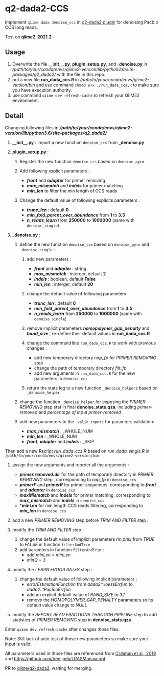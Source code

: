 # q2-dada2-CCS

Implement `qiime dada denoise_ccs` in [q2-dada2 plugin](https://github.com/qiime2/q2-dada2) for denoising Pacbio CCS long reads.

Test on **qiime2-2021.2** 

## Usage

1. Overwrite the file **\_\_init\_\_.py**, **plugin_setup.py**, and **\_denoise.py** in */path/to/your/conda/envs/qiime2-version/lib/python3.6/site-packages/q2_dada2/* with the file in this repo.
2. put a new file **run_dada_ccs.R** in */path/to/your/conda/envs/qiime2-version/bin* and use command `chmod u+x ./run_dada_ccs.R` to make sure you have execution authority.
3. use command `qiime dev refresh-cache` to refresh your QIIME2 environment.

## Detail 

Changing following files in ***/path/to/your/conda/envs/qiime2-version/lib/python3.6/site-packages/q2_dada2/***

1. **\_\_init\_\_.py** : import a new function `denoise_ccs` from **\_denoise.py**

2. **plugin_setup.py** : 

   1. Register the new function `denoise_ccs` based on `denoise_pyro`
   
   2. Add following explicit parameters :
      - ***front*** and ***adapter*** for primer removing
      - ***max_mismatch*** and ***indels*** for primer matching 
      - ***min_len*** to filter the min length of CCS reads
   
   3. Change the default value of following explicits parameters :
      + ***trunc_len*** : default **0**
      + ***min_fold_parent_over_abundance*** from **1** to **3.5**
      + ***n_reads_learn*** from **250000** to **1000000** (same with `denoise_single`)

3. **\_denoise.py** : 
   1. define the new function `denoise_ccs` based on `denoise_pyro` and `_denoise_single` :
   
      1. add new parameters :
         - ***front*** and ***adapter*** : string
         - ***max_mismatch*** : interger, default  **2**
         - ***indels*** : boolean, default **False**
         - ***min_len*** : interger, default  **20**
   
      2. change the default value of following parameters :
         - ***trunc_len*** : default **0**
         - ***min_fold_parent_over_abundance*** from **1** to **3.5**
         - ***n_reads_learn*** from **250000** to **1000000** (same with `denoise_single`)
   
      3. remove implicit parameters ***homopolymer_gap_penalty*** and ***band_size*** , re-define their default values in **run_dada_ccs.R**
   
      4. change the command line `run_dada_ccs.R` to work with previous changes :
         - add new temporary directory *nop_fp* for *PRIMER REMOVING* step 
         - change the path of  temporary directory *filt_fp*
         - add new arguments in `run_dada_ccs.R` for the new parameters in `denoise_ccs`
   
      5. return the stats log to a new function `_denoise_helper2` based on `_denoise_helper`

   2. change the function `_denoise_helper` for exposing the *PRIMER REMOVING* step stat in final **denoise_stats.qza**, including *primer-removed* and *percentage of input primer-removed*
   
   3. add new parameters to the `_valid_inputs` for paramters validation:
      - ***max_mismatch*** : _WHOLE_NUM
      - ***min_len*** : _WHOLE_NUM
      - ***front***, ***adapter*** and ***indels*** : _SKIP
   

Then add a new Rscript *run_dada_ccs.R* based on *run_dada_single.R* in `/path/to/your/conda/envs/qiime2-version/bin`


  1. assign the new arguments and reorder all the arguments :
     - ***primer.removed.dir*** for the path of temporary directory in *PRIMER REMOVING* step , corresponding to *nop_fp* in `denoise_ccs`
     - ***primerF*** and ***primerR*** for primer sequences, corresponding to ***front*** and ***adapter*** in `denoise_ccs`
     - ***maxMismatch*** and ***indels*** for primer matching, corresponding to ***max_mismatch*** and ***indels*** in `denoise_ccs`
     - ***minLen** for min length CCS reads filtering, corresponding to ***min_len*** in `denoise_ccs`
   
  2. add a new *PRIMER REMOVING* step before *TRIM AND FILTER* step :

  3. modify the *TRIM AND FILTER* step :
     1. change the default value of implicit parameters *rm.phix* from *TRUE* to *FALSE* in function `filterAndTrim`  
     2. add paramters in function `filterAndTrim` :
        - add *minLen* = *minLen*
        - *minQ* = *3*
      
  4. modify the *LEARN EROOR RATES* step :
     1. change the default value of following implicit parameters :
        - *errorEstimationFunction* from *dada2:::loessErrfun* to *dada2:::PacBioErrfun*
        - add an explicit default value of *BAND_SIZE* to *32*
        - remove the *HOMOPOLYMER_GAP_PENALTY* parameters so its default value change to *NULL*

  5. modify the *REPORT READ FRACTIONS THROUGH PIPELINE* step  to add statistics of *PRIMER REMOVING* step in **denoise_stats.qza**

Enter `qiime dev refresh-cache` after changes those files.

Note: Still lack of auto test of those new parameters so make sure your input is valid.

All parameters used in those files are referenced from [Callahan et al., 2019](https://doi.org/10.1093/nar/gkz569) and https://github.com/benjjneb/LRASManuscript

PR to [qiime/q2-dada2](https://github.com/qiime2/q2-dada2/pull/135 "add support for Pacbio CCS reads"), waiting for merging.
